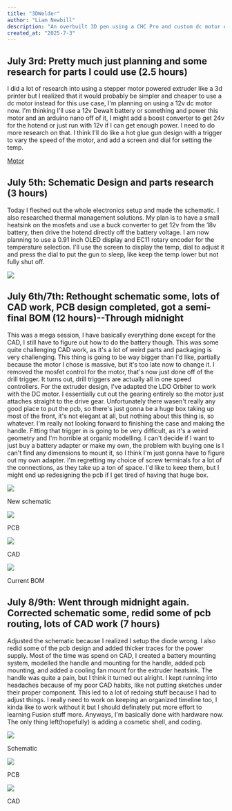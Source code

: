 ```yaml
---
title: "3DWelder"
author: "Liam Newbill"
description: "An overbuilt 3D pen using a CHC Pro and custom dc motor extruder powered by a power tool battery."
created_at: "2025-7-3"
---
```


## July 3rd: Pretty much just planning and some research for parts I could use (2.5 hours)
I did a lot of research into using a stepper motor powered extruder like a 3d printer but I realized that it would probably be simpler and cheaper to use a dc motor instead for this use case, I'm planning on using a 12v dc motor now. 
I'm thinking I'll use a 12v Dewalt battery or something and power this motor and an arduino nano off of it, I might add a boost converter to get 24v for the hotend or just run with 12v if I can get enough power. I need to do more research on that.
I think I'll do like a hot glue gun design with a trigger to vary the speed of the motor, and add a screen and dial for setting the temp.

[Motor](https://www.amazon.com/Greartisan-Geared-Turbine-Reduction-JSX330-370/dp/B0721W14ZN/ref=sr_1_1_sspa?crid=BVQR541YGE08&dib=eyJ2IjoiMSJ9.oLpiQnpHtL-iijUgXmggbt_SvO7hYySToax_XGpDeLkfFn2bHxRKIfLfuPBssr_R_k7cdtel90G_L7utPMuTbUV14ISLVm8h2fp54XC--dKuJBjgMzX_s6-z8TtYZV-H3nkxiFmWx4oEOBn7_fDCv_bDNUpMzZRVYODyPTjY5bYlZtv_M10yP7OoldZfhLQk8tCjm8eXxAFSSlDhC6_9fKfoNHYQJ5ctz5mGXOHPFHmyxhDLtOpcIiH_vWJblV4JCW4QLWGQymfdHmJrWmVovV3qiar1aBt6uVYWmtaIpS0.AJz89m5LABnsaEO1EdVASL3rXrM84tjpxKPGArhlyLQ&dib_tag=se&keywords=12v%2Bgeared%2Bdc%2Bmotor&qid=1751592427&sprefix=12v%2Bgeared%2Bdc%2Bmotor%2Caps%2C108&sr=8-1-spons&sp_csd=d2lkZ2V0TmFtZT1zcF9hdGY&th=1)

## July 5th: Schematic Design and parts research (3 hours)
Today I fleshed out the whole electronics setup and made the schematic. I also researched thermal management solutions. My plan is to have a small heatsink on the mosfets and use a buck converter to get 12v from the 18v battery, then drive the hotend directly off the battery voltage.
I am now planning to use a 0.91 inch OLED display and EC11 rotary encoder for the temperature selection. I'll use the screen to display the temp, dial to adjust it and press the dial to put the gun to sleep, like keep the temp lower but not fully shut off.

<img src="https://github.com/destroyer796/3DWelder/blob/main/Images/7-6Schematic.PNG"/>

## July 6th/7th: Rethought schematic some, lots of CAD work, PCB design completed, got a semi-final BOM (12 hours)--Through midnight
This was a mega session, I have basically everything done except for the CAD, I still have to figure out how to do the battery though. This was some quite challenging CAD work, as it's a lot of weird parts and packaging is very challenging. This thing is going to be way bigger than I'd like, partially because the motor I chose is massive, but it's too late now to change it. I removed the mosfet control for the motor, that's now just done off of the drill trigger. It turns out, drill triggers are actually all in one speed controllers. For the extruder design, I've adapted the LDO Orbiter to work with the DC motor. I essentially cut out the gearing entirely so the motor just attaches straight to the drive gear. Unfortunately there wasen't really any good place to put the pcb, so there's just gonna be a huge box taking up most of the front, it's not elegant at all, but nothing about this thing is, so whatever. I'm really not looking forward to finishing the case and making the handle. Fitting that trigger in is going to be very difficult, as it's a weird geometry and I'm horrible at organic modelling. I can't decide if I want to just buy a battery adapter or make my own, the problem with buying one is I can't find any dimensions to mount it, so I think I'm just gonna have to figure out my own adapter. I'm regretting my choice of screw terminals for a lot of the connections, as they take up a ton of space. I'd like to keep them, but I might end up redesigning the pcb if I get tired of having that huge box.

<img src="https://github.com/destroyer796/3DWelder/blob/main/Images/7-7Schematic.PNG"/>

New schematic

<img src="https://github.com/destroyer796/3DWelder/blob/main/Images/7-7PCB.PNG"/>

PCB

<img src="https://github.com/destroyer796/3DWelder/blob/main/Images/7-7CAD.PNG"/>

CAD

<img src="https://github.com/destroyer796/3DWelder/blob/main/Images/7-7Cart.PNG"/>

Current BOM

## July 8/9th: Went through midnight again. Corrected schematic some, redid some of pcb routing, lots of CAD work (7 hours)
Adjusted the schematic because I realized I setup the diode wrong. I also redid some of the pcb design and added thicker traces for the power supply. Most of the time was spend on CAD, I created a battery mounting system, modelled the handle and mounting for the handle, added pcb mounting, and added a cooling fan mount for the extruder heatsink. The handle was quite a pain, but I think it turned out alright. I kept running into headaches because of my poor CAD habits, like not putting sketches under their proper component. This led to a lot of redoing stuff because I had to adjust things. I really need to work on keeping an organized timeline too, I kinda like to work without it but I should definately put more effort to learning Fusion stuff more. Anyways, I'm basically done with hardware now. The only thing left(hopefully) is adding a cosmetic shell, and coding.

<img src="https://github.com/destroyer796/3DWelder/blob/main/Images/7-9Schematic.PNG"/>

Schematic

<img src="https://github.com/destroyer796/3DWelder/blob/main/Images/7-9PCB.PNG"/>

PCB

<img src="https://github.com/destroyer796/3DWelder/blob/main/Images/7-9CAD.PNG"/>

CAD

